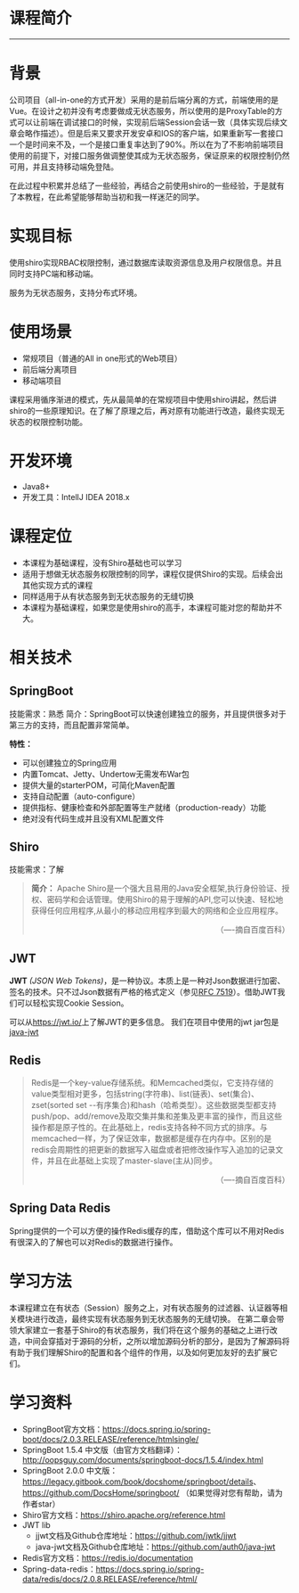 # 课程简介

---

# 背景

公司项目（all-in-one的方式开发）采用的是前后端分离的方式，前端使用的是Vue。在设计之初并没有考虑要做成无状态服务，所以使用的是ProxyTable的方式可以让前端在调试接口的时候，实现前后端Session会话一致（具体实现后续文章会略作描述）。但是后来又要求开发安卓和IOS的客户端，如果重新写一套接口一个是时间来不及，一个是接口重复率达到了90%。所以在为了不影响前端项目使用的前提下，对接口服务做调整使其成为无状态服务，保证原来的权限控制仍然可用，并且支持移动端免登陆。

在此过程中积累并总结了一些经验，再结合之前使用shiro的一些经验，于是就有了本教程，在此希望能够帮助当初和我一样迷茫的同学。

# 实现目标

使用shiro实现RBAC权限控制，通过数据库读取资源信息及用户权限信息。并且同时支持PC端和移动端。

服务为无状态服务，支持分布式环境。

# 使用场景

- 常规项目（普通的All in one形式的Web项目）
- 前后端分离项目
- 移动端项目

课程采用循序渐进的模式，先从最简单的在常规项目中使用shiro讲起，然后讲shiro的一些原理知识。在了解了原理之后，再对原有功能进行改造，最终实现无状态的权限控制功能。

# 开发环境

- Java8+
- 开发工具：IntellJ IDEA 2018.x


# 课程定位

* 本课程为基础课程，没有Shiro基础也可以学习
* 适用于想做无状态服务权限控制的同学，课程仅提供Shiro的实现。后续会出其他实现方式的课程
* 同样适用于从有状态服务到无状态服务的无缝切换
* 本课程为基础课程，如果您是使用shiro的高手，本课程可能对您的帮助并不大。


# 相关技术

## SpringBoot

技能需求：熟悉 
简介：SpringBoot可以快速创建独立的服务，并且提供很多对于第三方的支持，而且配置非常简单。 

**特性：**
* 可以创建独立的Spring应用
* 内置Tomcat、Jetty、Undertow无需发布War包
* 提供大量的starterPOM，可简化Maven配置
* 支持自动配置（auto-configure）
* 提供指标、健康检查和外部配置等生产就绪（production-ready）功能
* 绝对没有代码生成并且没有XML配置文件

## Shiro

技能需求：了解 

>**简介：**
>Apache Shiro是一个强大且易用的Java安全框架,执行身份验证、授权、密码学和会话管理。使用Shiro的易于理解的API,您可以快速、轻松地获得任何应用程序,从最小的移动应用程序到最大的网络和企业应用程序。
><div style="text-align:right">（—-摘自百度百科）</div>

## JWT
**JWT** *(JSON Web Tokens)*，是一种协议。本质上是一种对Json数据进行加密、签名的技术。只不过Json数据有严格的格式定义（参见[RFC 7519](https://tools.ietf.org/html/rfc7519)）。借助JWT我们可以轻松实现Cookie Session。

可以从<https://jwt.io/>上了解JWT的更多信息。
我们在项目中使用的jwt jar包是[java-jwt](https://github.com/auth0/java-jwt)

## Redis
> Redis是一个key-value存储系统。和Memcached类似，它支持存储的value类型相对更多，包括string(字符串)、list(链表)、set(集合)、zset(sorted set --有序集合)和hash（哈希类型）。这些数据类型都支持push/pop、add/remove及取交集并集和差集及更丰富的操作，而且这些操作都是原子性的。在此基础上，redis支持各种不同方式的排序。与memcached一样，为了保证效率，数据都是缓存在内存中。区别的是redis会周期性的把更新的数据写入磁盘或者把修改操作写入追加的记录文件，并且在此基础上实现了master-slave(主从)同步。
> <div style="text-align:right">（—-摘自百度百科）</div>


## Spring Data Redis
Spring提供的一个可以方便的操作Redis缓存的库，借助这个库可以不用对Redis有很深入的了解也可以对Redis的数据进行操作。

# 学习方法

本课程建立在有状态（Session）服务之上，对有状态服务的过滤器、认证器等相关模块进行改造，最终实现有状态服务到无状态服务的无缝切换。 
在第二章会带领大家建立一套基于Shiro的有状态服务，我们将在这个服务的基础之上进行改造，中间会穿插对于源码的分析，之所以增加源码分析的部分，是因为了解源码将有助于我们理解Shiro的配置和各个组件的作用，以及如何更加友好的去扩展它们。

# 学习资料

- SpringBoot官方文档：<https://docs.spring.io/spring-boot/docs/2.0.3.RELEASE/reference/htmlsingle/>
- SpringBoot 1.5.4 中文版（由官方文档翻译）：<http://oopsguy.com/documents/springboot-docs/1.5.4/index.html>
- SpringBoot 2.0.0 中文版：<https://legacy.gitbook.com/book/docshome/springboot/details>、<https://github.com/DocsHome/springboot/> （如果觉得对您有帮助，请为作者star）
- Shiro官方文档：<https://shiro.apache.org/reference.html>
- JWT lib
    - jjwt文档及Github仓库地址：<https://github.com/jwtk/jjwt> 
    - java-jwt文档及Github仓库地址：<https://github.com/auth0/java-jwt>
- Redis官方文档：<https://redis.io/documentation>
- Spring-data-redis：<https://docs.spring.io/spring-data/redis/docs/2.0.8.RELEASE/reference/html/>
